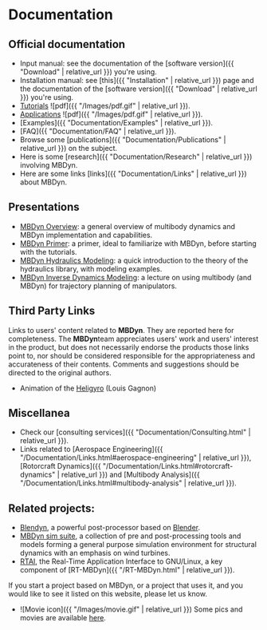 ---
---

# Documentation

## Official documentation
* Input manual: see the documentation of the 
  [software version]({{ "Download" | relative_url }}) you're using. 
* Installation manual: see [this]({{ "Installation" | relative_url }}) 
  page and the documentation of the 
  [software version]({{ "Download" | relative_url }}) you're using. 
* [Tutorials](https://github.com/mmorandi/MBDyn-web/raw/main/userfiles/documents/tutorials.pdf)
  ![pdf]({{ "/Images/pdf.gif" | relative_url }}).  
* [Applications](https://github.com/mmorandi/MBDyn-web/raw/main/userfiles/documents/applications.pdf)
  ![pdf]({{ "/Images/pdf.gif" | relative_url }}).  
* [Examples]({{ "Documentation/Examples" | relative_url }}). 
* [FAQ]({{ "Documentation/FAQ" | relative_url }}). 
* Browse some [publications]({{ "Documentation/Publications" | relative_url }}) on the subject. 
* Here is some [research]({{ "Documentation/Research" | relative_url }}) involving MBDyn. 
* Here are some links [links]({{ "Documentation/Links" | relative_url }}) about MBDyn. 

## Presentations

* [MBDyn Overview](https://github.com/mmorandi/RTAI/raw/main/userfiles/documents/MBDyn-Overview.pdf): a general overview of multibody dynamics and MBDyn implementation and capabilities.
* [MBDyn Primer](https://github.com/mmorandi/RTAI/raw/main/userfiles/documents/MBDyn-Primer.pdf): a primer, ideal to familiarize with MBDyn, before starting with the tutorials.
* [MBDyn Hydraulics Modeling](https://github.com/mmorandi/RTAI/raw/main/userfiles/documents/MBDyn-Hydr.pdf): a quick introduction to the theory of the hydraulics library, with modeling examples.
* [MBDyn Inverse Dynamics Modeling](https://github.com/mmorandi/RTAI/raw/main/userfiles/documents/MBDyn-InvDyn.pdf): a lecture on using multibody (and MBDyn) for trajectory planning of manipulators.

## Third Party Links

Links to users' content related to **MBDyn**. 
They are reported here for completeness. The **MBDyn**team 
appreciates users' work and users' interest in the product, 
but does not necessarily endorse the products those links point to, 
nor should be considered responsible for the appropriateness and 
accurateness of their contents. Comments and suggestions should be 
directed to the original authors. 

* Animation of the [Heligyro](https://www.youtube.com/watch?v=x5n0OgskIMc) (Louis Gagnon)

## Miscellanea
* Check our [consulting services]({{ "Documentation/Consulting.html" | relative_url }}).
* Links related to [Aerospace Engineering]({{ "/Documentation/Links.html#aerospace-engineering" | relative_url }}), 
  [Rotorcraft Dynamics]({{ "/Documentation/Links.html#rotorcraft-dynamics" | relative_url }}) and
  [Multibody Analysis]({{ "/Documentation/Links.html#multibody-analysis" | relative_url }}).

## Related projects: 
* [Blendyn](https://github.com/zanoni-mbdyn/blendyn), a powerful post-processor
  based on [Blender](https://www.blender.org/).
* [MBDyn sim suite](http://mbdynsimsuite.sourceforge.net/), a collection of pre and post-processing tools 
  and models forming a general purpose simulation environment for 
  structural dynamics with an emphasis on wind turbines. 
* [RTAI](https://www.rtai.org), the Real-Time Application Interface to GNU/Linux, a 
  key component of [RT-MBDyn]({{ "/RT-MBDyn.html" | relative_url }}). 

If you start a project based on MBDyn, or a project that uses it, and you would like to see it listed on this website, please let us know. 

* ![Movie icon]({{ "/Images/movie.gif" | relative_url }}) Some pics and movies are available [here](http://www.aero.polimi.it/masarati/Download/mbdyn/images/). 

